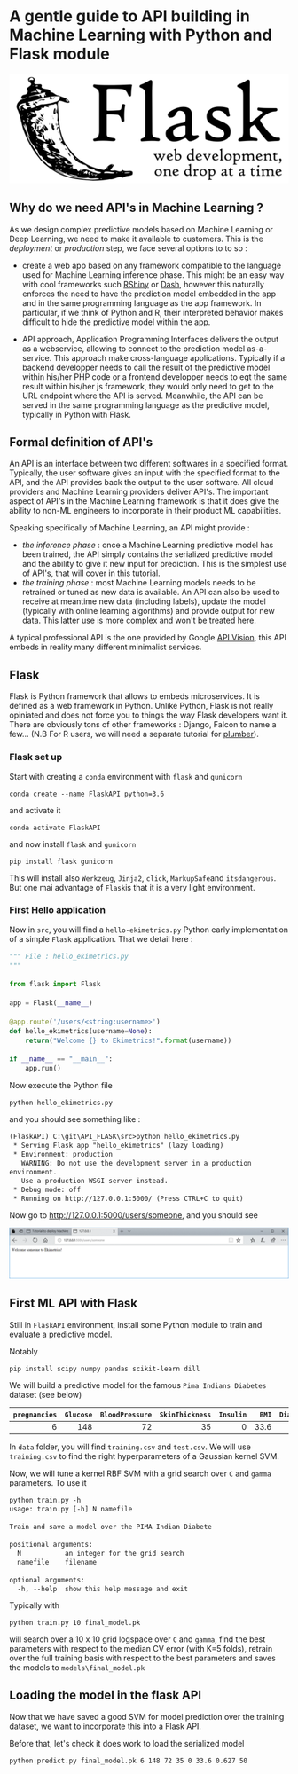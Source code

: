 # A gentle guide to API building in Machine Learning with Python and Flask module


![Flask logo](/img/flask.png)

## Why do we need API's in Machine Learning ?

As we design complex predictive models based on Machine Learning or Deep Learning, we need
to make it available to customers. This is the _deployment_ or _production_ step, we face
several options to to so :
- create a web app based on any framework compatible to the language used for Machine Learning
inference phase. This might be an easy way with cool frameworks such [RShiny](http://shiny.rstudio.com/) or [Dash](https://plot.ly/products/dash/),
however this naturally enforces the need to have the prediction model embedded in the app and in the same programming language as the app framework.
In particular, if we think of Python and R, their interpreted behavior makes difficult to hide the predictive model within the app.

- API approach, Application Programming Interfaces delivers the output as a webservice, allowing to connect to the prediction model as-a-service.
This approach make cross-language applications. Typically if a backend developper needs to call the result of the predictive model within his/her
PHP code or a frontend developper needs to egt the same result within his/her js framework, they would only need to get to the URL endpoint where the API is served. 
Meanwhile, the API can be served in the same programming language as the predictive model, typically in Python with Flask.


## Formal definition of API's

An API is an interface between two different softwares in a specified format. Typically, the user software gives an input with the specified format to the API, and the 
API provides back the output to the user software. All cloud providers and Machine Learning providers deliver API's. The important aspect of API's in the Machine
Learning framework is that it does give the ability to non-ML engineers to incorporate in their product ML capabilities.

Speaking specifically of Machine Learning, an API might provide :
- _the inference phase_ : once a Machine Learning predictive model has been trained, the API simply contains the serialized predictive model and the ability to give
it new input for prediction. This is the simplest use of API's, that will cover in this tutorial.
- _the training phase_ : most Machine Learning models needs to be retrained or tuned as new data is available. An API can also be used to receive at meantime new data (including labels), update the model (typically with online learning algorithms) and provide output for new data. This latter use is more complex and won't be treated here.


A typical professional API is the one provided by Google [API Vision](https://cloud.google.com/vision/), this API embeds in reality many different minimalist services.


## Flask

Flask is Python framework that allows to embeds microservices. It is defined as a web framework in Python. Unlike Python, Flask is not really opiniated and does not
force you to things the way Flask developers want it. There are obviously tons of other frameworks : Django, Falcon to name a few...
(N.B For R users, we will need a separate tutorial for [plumber](https://www.rplumber.io/)).

### Flask set up

Start with creating a `conda` environment with `flask` and `gunicorn`

```console
conda create --name FlaskAPI python=3.6
```

and activate it 

```console
conda activate FlaskAPI
```

and now install `flask` and `gunicorn`

```console
pip install flask gunicorn
```
This will install also `Werkzeug`, `Jinja2`, `click`, `MarkupSafe`and `itsdangerous`. But one mai advantage of `Flask`is that it is a very light environment.


### First Hello application 

Now in `src`, you will find a `hello-ekimetrics.py` Python early implementation of a simple `Flask` application. That we detail here :

```python
""" File : hello_ekimetrics.py 
"""

from flask import Flask 

app = Flask(__name__)

@app.route('/users/<string:username>')
def hello_ekimetrics(username=None):
    return("Welcome {} to Ekimetrics!".format(username))

if __name__ == "__main__":
    app.run()
```

Now execute the Python file

```console
python hello_ekimetrics.py
```

and you should see something like :

```console
(FlaskAPI) C:\git\API_FLASK\src>python hello_ekimetrics.py
 * Serving Flask app "hello_ekimetrics" (lazy loading)
 * Environment: production
   WARNING: Do not use the development server in a production environment.
   Use a production WSGI server instead.
 * Debug mode: off
 * Running on http://127.0.0.1:5000/ (Press CTRL+C to quit)
 ```

 Now go to http://127.0.0.1:5000/users/someone, and you should see 


![Flask logo](/img/welcome.PNG)


## First ML API with Flask

Still in `FlaskAPI` environment, install some Python module to train and evaluate a predictive model.

Notably 

```console
pip install scipy numpy pandas scikit-learn dill
```

We will build a predictive model for the famous `Pima Indians Diabetes` dataset (see below) 

| `pregnancies` | `Glucose`     | `BloodPressure`    | `SkinThickness`            | `Insulin`       | `BMI`          | `DiabetesPedigreeFunction` | `Age` | `Outcome` |
|--------------:|--------------:|-------------------:|---------------------------:|----------------:|---------------:|---------------------------:|------:|----------:|
| 6             | 148           | 72                 | 35                         | 0               | 33.6           | 0.627                      | 50    | 1         |


In `data` folder, you will find `training.csv` and `test.csv`. We will use `training.csv` to find the right hyperparameters of a Gaussian kernel SVM.


Now, we will tune a kernel RBF SVM with a grid search over `C` and `gamma` parameters. To use it 

```console
python train.py -h
usage: train.py [-h] N namefile

Train and save a model over the PIMA Indian Diabete

positional arguments:
  N           an integer for the grid search
  namefile    filename

optional arguments:
  -h, --help  show this help message and exit
```

Typically with 

```console
python train.py 10 final_model.pk
```

will search over a 10 x 10 grid logspace over `C` and `gamma`, find the best parameters with respect to the median CV error (with K=5 folds), retrain over the full training
basis with respect to the best parameters and saves the models to `models\final_model.pk`


## Loading the model in the flask API

Now that we have saved a good SVM for model prediction over the training dataset, we want to incorporate this into a Flask API.

Before that, let's check it does work to load the serialized model 

```console
python predict.py final_model.pk 6 148 72 35 0 33.6 0.627 50
```




